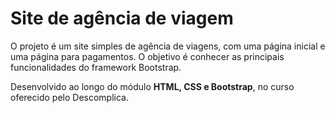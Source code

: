 # Site de agência de viagem

O projeto é um site simples de agência de viagens, com uma página inicial e uma página para pagamentos. O objetivo é conhecer as principais funcionalidades do framework Bootstrap.

Desenvolvido ao longo do módulo **HTML, CSS e Bootstrap**, no curso oferecido pelo Descomplica.